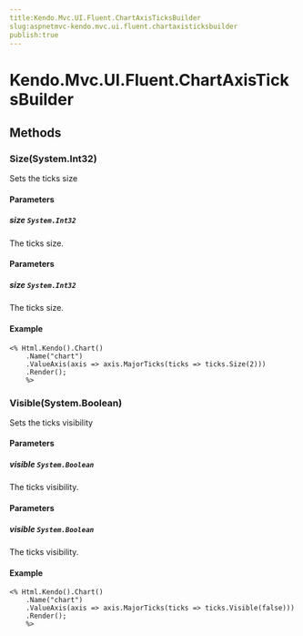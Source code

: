 ```yaml
---
title:Kendo.Mvc.UI.Fluent.ChartAxisTicksBuilder
slug:aspnetmvc-kendo.mvc.ui.fluent.chartaxisticksbuilder
publish:true
---
```


# Kendo.Mvc.UI.Fluent.ChartAxisTicksBuilder

## Methods

### Size(System.Int32)
Sets the ticks size

#### Parameters

##### size `System.Int32`
The ticks size.

#### Parameters

##### size `System.Int32`
The ticks size.

#### Example
    <% Html.Kendo().Chart()
        .Name("chart")
        .ValueAxis(axis => axis.MajorTicks(ticks => ticks.Size(2)))
        .Render();
        %>

### Visible(System.Boolean)
Sets the ticks visibility

#### Parameters

##### visible `System.Boolean`
The ticks visibility.

#### Parameters

##### visible `System.Boolean`
The ticks visibility.

#### Example
    <% Html.Kendo().Chart()
        .Name("chart")
        .ValueAxis(axis => axis.MajorTicks(ticks => ticks.Visible(false)))
        .Render();
        %>